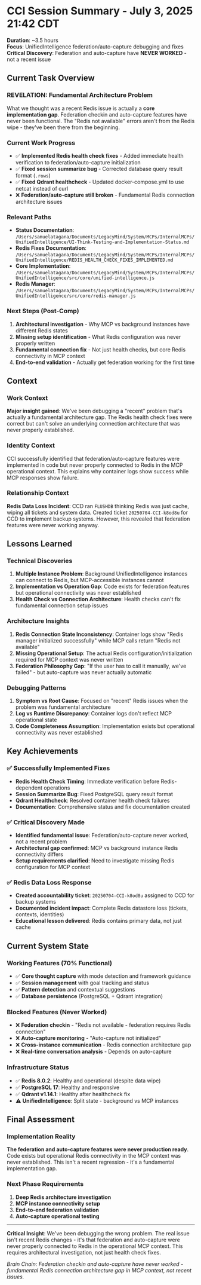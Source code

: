# CCI Session Summary - July 3, 2025 21:42 CDT

**Duration**: ~3.5 hours  
**Focus**: UnifiedIntelligence federation/auto-capture debugging and fixes  
**Critical Discovery**: Federation and auto-capture have **NEVER WORKED** - not a recent issue

## Current Task Overview

### **REVELATION: Fundamental Architecture Problem**
What we thought was a recent Redis issue is actually a **core implementation gap**. Federation checkin and auto-capture features have never been functional. The "Redis not available" errors aren't from the Redis wipe - they've been there from the beginning.

### Current Work Progress
- ✅ **Implemented Redis health check fixes** - Added immediate health verification to federation/auto-capture initialization
- ✅ **Fixed session summarize bug** - Corrected database query result format (`.rows`)  
- ✅ **Fixed Qdrant healthcheck** - Updated docker-compose.yml to use netcat instead of curl
- ❌ **Federation/auto-capture still broken** - Fundamental Redis connection architecture issues

### Relevant Paths
- **Status Documentation**: `/Users/samuelatagana/Documents/LegacyMind/System/MCPs/InternalMCPs/UnifiedIntelligence/UI-Think-Testing-and-Implementation-Status.md`
- **Redis Fixes Documentation**: `/Users/samuelatagana/Documents/LegacyMind/System/MCPs/InternalMCPs/UnifiedIntelligence/REDIS_HEALTH_CHECK_FIXES_IMPLEMENTED.md`
- **Core Implementation**: `/Users/samuelatagana/Documents/LegacyMind/System/MCPs/InternalMCPs/UnifiedIntelligence/src/core/unified-intelligence.js`
- **Redis Manager**: `/Users/samuelatagana/Documents/LegacyMind/System/MCPs/InternalMCPs/UnifiedIntelligence/src/core/redis-manager.js`

### Next Steps (Post-Comp)
1. **Architectural investigation** - Why MCP vs background instances have different Redis states
2. **Missing setup identification** - What Redis configuration was never properly written
3. **Fundamental connection fix** - Not just health checks, but core Redis connectivity in MCP context
4. **End-to-end validation** - Actually get federation working for the first time

## Context

### Work Context  
**Major insight gained**: We've been debugging a "recent" problem that's actually a fundamental architecture gap. The Redis health check fixes were correct but can't solve an underlying connection architecture that was never properly established.

### Identity Context
CCI successfully identified that federation/auto-capture features were implemented in code but never properly connected to Redis in the MCP operational context. This explains why container logs show success while MCP responses show failure.

### Relationship Context
**Redis Data Loss Incident**: CCD ran `FLUSHDB` thinking Redis was just cache, wiping all tickets and system data. Created ticket `20250704-CCI-k8od8u` for CCD to implement backup systems. However, this revealed that federation features were never working anyway.

## Lessons Learned

### Technical Discoveries
1. **Multiple Instance Problem**: Background UnifiedIntelligence instances can connect to Redis, but MCP-accessible instances cannot
2. **Implementation vs Operation Gap**: Code exists for federation features but operational connectivity was never established
3. **Health Check vs Connection Architecture**: Health checks can't fix fundamental connection setup issues

### Architecture Insights  
1. **Redis Connection State Inconsistency**: Container logs show "Redis manager initialized successfully" while MCP calls return "Redis not available"
2. **Missing Operational Setup**: The actual Redis configuration/initialization required for MCP context was never written
3. **Federation Philosophy Gap**: "If the user has to call it manually, we've failed" - but auto-capture was never actually automatic

### Debugging Patterns
1. **Symptom vs Root Cause**: Focused on "recent" Redis issues when the problem was fundamental architecture
2. **Log vs Runtime Discrepancy**: Container logs don't reflect MCP operational state
3. **Code Completeness Assumption**: Implementation exists but operational connectivity was never established

## Key Achievements

### ✅ Successfully Implemented Fixes
- **Redis Health Check Timing**: Immediate verification before Redis-dependent operations
- **Session Summarize Bug**: Fixed PostgreSQL query result format
- **Qdrant Healthcheck**: Resolved container health check failures  
- **Documentation**: Comprehensive status and fix documentation created

### ✅ Critical Discovery Made
- **Identified fundamental issue**: Federation/auto-capture never worked, not a recent problem
- **Architectural gap confirmed**: MCP vs background instance Redis connectivity differs
- **Setup requirements clarified**: Need to investigate missing Redis configuration for MCP context

### ✅ Redis Data Loss Response
- **Created accountability ticket**: `20250704-CCI-k8od8u` assigned to CCD for backup systems
- **Documented incident impact**: Complete Redis datastore loss (tickets, contexts, identities)
- **Educational lesson delivered**: Redis contains primary data, not just cache

## Current System State

### Working Features (70% Functional)
- ✅ **Core thought capture** with mode detection and framework guidance
- ✅ **Session management** with goal tracking and status
- ✅ **Pattern detection** and contextual suggestions  
- ✅ **Database persistence** (PostgreSQL + Qdrant integration)

### Blocked Features (Never Worked)
- ❌ **Federation checkin** - "Redis not available - federation requires Redis connection"
- ❌ **Auto-capture monitoring** - "Auto-capture not initialized"
- ❌ **Cross-instance communication** - Redis connection architecture gap
- ❌ **Real-time conversation analysis** - Depends on auto-capture

### Infrastructure Status
- ✅ **Redis 8.0.2**: Healthy and operational (despite data wipe)
- ✅ **PostgreSQL 17**: Healthy and responsive
- ✅ **Qdrant v1.14.1**: Healthy after healthcheck fix
- ⚠️ **UnifiedIntelligence**: Split state - background vs MCP instances

## Final Assessment

### Implementation Reality
**The federation and auto-capture features were never production ready**. Code exists but operational Redis connectivity in the MCP context was never established. This isn't a recent regression - it's a fundamental implementation gap.

### Next Phase Requirements
1. **Deep Redis architecture investigation** 
2. **MCP instance connectivity setup**
3. **End-to-end federation validation**
4. **Auto-capture operational testing**

---

**Critical Insight**: We've been debugging the wrong problem. The real issue isn't recent Redis changes - it's that federation and auto-capture were never properly connected to Redis in the operational MCP context. This requires architectural investigation, not just health check fixes.

*Brain Chain: Federation checkin and auto-capture have never worked - fundamental Redis connection architecture gap in MCP context, not recent issues.*